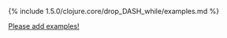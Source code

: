 {% include 1.5.0/clojure.core/drop_DASH_while/examples.md %}

[Please add examples!](https://github.com/arrdem/grimoire/edit/master/_includes/1.6.0/clojure.core/drop_DASH_while/examples.md)
